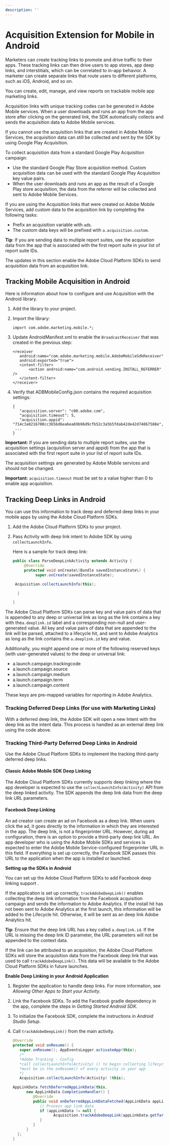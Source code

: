 ```yaml
---
description: ''
---
```


# Acquisition Extension for Mobile in Android

Marketers can create tracking links to promote and drive traffic to their apps. These tracking links can then drive users to app stores, app deep links, and interstitials, which can be correlated to in-app behavior. A marketer can create separate links that route users to different platforms, such as iOS, Android, and so on.

You can create, edit, manage, and view reports on trackable mobile app marketing links.

Acquisition links with unique tracking codes can be generated in Adobe Mobile services. When a user downloads and runs an app from the app store after clicking on the generated link, the SDK automatically collects and sends the acquisition data to Adobe Mobile services.

If you cannot use the acquisition links that are created in Adobe Mobile Services, the acquisition data can still be collected and sent by the SDK by using Google Play Acquisition.

To collect acquisition data from a standard Google Play Acquisition campaign:

* Use the standard Google Play Store acquisition method. Custom acquisition data can be used with the standard Google Play Acquisition key value pairs.
* When the user downloads and runs an app as the result of a Google Play store acquisition, the data from the referrer will be collected and sent to Adobe Mobile Services.

If you are using the Acquisition links that were created on Adobe Mobile Services, add custom data to the acquisition link by completing the following tasks:

* Prefix an acquisition variable with `adb`.
* The custom data keys will be prefixed with `a.acquisition.custom`.

**Tip**: If you are sending data to multiple report suites, use the acquisition data from the app that is associated with the first report suite in your list of report suite IDs.

The updates in this section enable the Adobe Cloud Platform SDKs to send acquisition data from an acquisition link.

## Tracking Mobile Acquisition in Android

Here is information about how to configure and use Acquisition with the Android library.

1. Add the library to your project.
1. Import the library:

   `import com.adobe.marketing.mobile.*;`

1. Update AndroidManifest.xml to enable the `BroadcastReceiver` that was created in the previous step:

   ```text
   <receiver
      android:name="com.adobe.marketing.mobile.AdobeMobileSdkReceiver"
      android:exported="true">
      <intent-filter>
          <action android:name="com.android.vending.INSTALL_REFERRER" />
      </intent-filter>
   </receiver>
   ```

1. Verify that ADBMobileConfig.json contains the required acquisition settings:

   ```text
   {
      "acquisition.server": "c00.adobe.com",
      "acquisition.timeout": 5,
      "acquisition.appid": "714c3a0216700cc3656d6ea6ea69b96d9cfb52c3a5b5fdab42de42d74867588e",
    ...
   }
   ```

**Important:** If you are sending data to multiple report suites, use the acquisition settings \(acquisition server and appid\) from the app that is associated with the first report suite in your list of report suite IDs.

The acquisition settings are generated by Adobe Mobile services and should not be changed.

**Important:** `acquisition.timeout` must be set to a value higher than 0 to enable app acquisition.

## Tracking Deep Links in Android

You can use this information to track deep and deferred deep links in your mobile apps by using the Adobe Cloud Platform SDKs.

1. Add the Adobe Cloud Platform SDKs to your project.
1. Pass Activity with deep link intent to Adobe SDK by using `collectLaunchInfo`.

   Here is a sample for track deep link:

   ```java
   public class ParseDeepLinkActivity extends Activity {
        @Override
        protected void onCreate\(Bundle savedInstanceState\) {
             super.onCreate(savedInstanceState);

    Acquisition.collectLaunchInfo(this);

     }

   }
   ```

The Adobe Cloud Platform SDKs can parse key and value pairs of data that is appended to any deep or universal link as long as the link contains a key with the`a.deeplink.id` label and a corresponding non-null and user-generated value. All key and value pairs of data that are appended to the link will be parsed, attached to a lifecycle hit, and sent to Adobe Analytics as long as the link contains the `a.deeplink.id` key and value.

Additionally, you might append one or more of the following reserved keys \(with user-generated values\) to the deep or universal link:

* a.launch.campaign.trackingcode
* a.launch.campaign.source
* a.launch.campaign.medium
* a.launch.campaign.term
* a.launch.campaign.content

These keys are pre-mapped variables for reporting in Adobe Analytics.

### Tracking Deferred Deep Links \(for use with Marketing Links\)

With a deferred deep link, the Adobe SDK will open a new Intent with the deep link as the intent data. This process is handled as an external deep link using the code above.

### Tracking Third-Party Deferred Deep Links in Android

Use the Adobe Cloud Platform SDKs to implement the tracking third-party deferred deep links.

#### Classic Adobe Mobile SDK Deep Linking

The Adobe Cloud Platform SDKs currently supports deep linking where the app developer is expected to use the `collectLaunchInfo(Activity)` API from the deep linked activity. The SDK appends the deep link data from the deep link URL parameters.

#### Facebook Deep Linking

An ad creator can create an ad on Facebook as a deep link. When users click the ad, it goes directly to the information in which they are interested in the app. The deep link, is not a fingerprinter URL. However, during ad configuration, there is an option to provide a third-party deep link URL. An app developer who is using the Adobe Mobile SDKs and services is expected to enter the Adobe Mobile Service-configured fingerprinter URL in this field. If everything is set up correctly, the Facebook SDK passes this URL to the application when the app is installed or launched.

**Setting up the SDKs in Android**

You can set up the Adobe Cloud Platform SDKs to add Facebook deep linking support .

If the application is set up correctly, `trackAdobeDeepLink()` enables collecting the deep link information from the Facebook acquisition campaign and sends the information to Adobe Analytics. If the install hit has not been sent to Adobe Analytics at the first launch, this information will be added to the Lifecycle hit. Otherwise, it will be sent as an deep link Adobe Analytics hit.

**Tip**: Ensure that the deep link URL has a key called `a.deeplink.id`. If the URL is missing the deep link ID parameter, the URL parameters will not be appended to the context data.

If the link can be attributed to an acquisition, the Adobe Cloud Platform SDKs will store the acquisition data from the Facebook deep link that was used to call `trackAdobeDeepLink()`. This data will be available to the Adobe Cloud Platform SDKs in future launches.

**Enable Deep Linking in your Android Application**

1. Register the application to handle deep links. For more information, see _Allowing Other Apps to Start your Activity_.
1. Link the Facebook SDKs. To add the Facebook gradle dependency in the app, complete the steps in _Getting Started Android SDK_.
1. To initialize the Facebook SDK, complete the instructions in _Android Studio Setup_.
1. Call `trackAdobeDeepLink()` from the main activity.

   ```java
   @Override
   protected void onResume() {
      super.onResume(); AppEventsLogger.activateApp(this);
      /*
      *Adobe Tracking - Config
      *call collectLaunchInfo(Activity) () to begin collecting lifecycle data
      *must be in the onResume() of every activity in your app
      */
      Acquisition.collectLaunchInfo(Activity) (this);

   AppLinkData.fetchDeferredAppLinkData(this,
         new AppLinkData.CompletionHandler() {
            @Override
            public void onDeferredAppLinkDataFetched(AppLinkData appLinkData) {
               // Process app link data
               if (appLinkData != null {
                     Acquisition.trackAdobeDeepLink(appLinkData.getTargetUri());
               }
            }
         }
     };
   }
   ```

